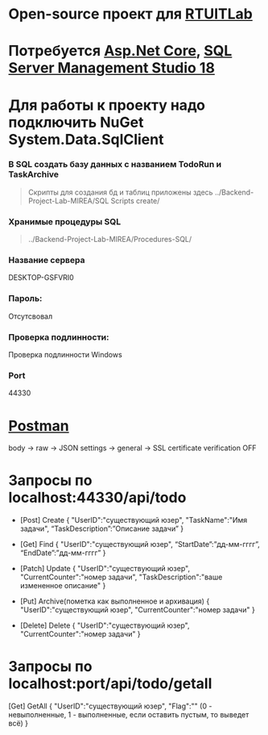 # Open-source проект для [RTUITLab](https://vk.com/rtuitlab)
# Потребуется [Asp.Net Core](https://dotnet.microsoft.com/download), [SQL Server Management Studio 18](https://docs.microsoft.com/ru-ru/sql/ssms/download-sql-server-management-studio-ssms?view=sql-server-ver15)
# Для работы к проекту надо подключить NuGet System.Data.SqlClient
### В SQL создать базу данных с названием TodoRun и TaskArchive
> Скрипты для создания бд и таблиц приложены здесь
../Backend-Project-Lab-MIREA/SQL Scripts create/
### Хранимые процедуры SQL
> ../Backend-Project-Lab-MIREA/Procedures-SQL/
### Название сервера
DESKTOP-GSFVRI0
### Пароль:
Отсутсвовал
### Проверка подлинности: 
Проверка подлинности Windows
### Port
44330
# [Postman](https://www.postman.com/downloads/)
body -> raw -> JSON
settings -> general -> SSL certificate verification OFF
# Запросы по localhost:44330/api/todo
- [Post] Create 
{
"UserID":"существующий юзер",
"TaskName":"Имя задачи",
“TaskDescription”:”Описание задачи”
}
- [Get] Find 
{
"UserID":"существующий юзер",
“StartDate”:”дд-мм-гггг”,
“EndDate”:”дд-мм-гггг”
}

- [Patch] Update 
{
"UserID":"существующий юзер",
"CurrentCounter":"номер задачи",
"TaskDescription":"ваше измененное описание"
}

- [Put] Archive(пометка как выполненное и архивация) 
{
"UserID":"существующий юзер",
"CurrentCounter":"номер задачи"
}

- [Delete] Delete 
{
"UserID":"существующий юзер",
"CurrentCounter":"номер задачи"
}

# Запросы по localhost:port/api/todo/getall
[Get] GetAll 
{
"UserID":"существующий юзер",
"Flag":""  (0 - невыполненные, 1 - выполненные, если оставить пустым, то выведет всё)
}
